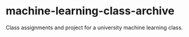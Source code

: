 # machine-learning-class-archive
Class assignments and project for a university machine learning class.
